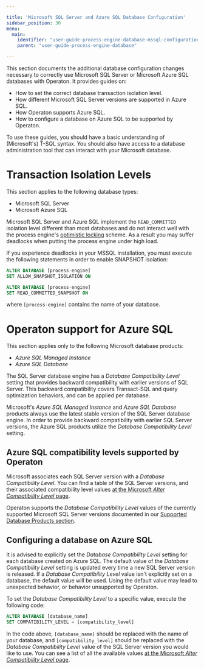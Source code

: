 ```yaml
---

title: 'Microsoft SQL Server and Azure SQL Database Configuration'
sidebar_position: 30
menu:
  main:
    identifier: "user-guide-process-engine-database-mssql-configuration"
    parent: "user-guide-process-engine-database"

---
```


This section documents the additional database configuration changes necessary to correctly use
Microsoft SQL Server or Microsoft Azure SQL databases with Operaton. It provides guides
on:

* How to set the correct database transaction isolation level.
* How different Microsoft SQL Server versions are supported in Azure SQL.
* How Operaton supports Azure SQL.
* How to configure a database on Azure SQL to be supported by Operaton.

To use these guides, you should have a basic understanding of (Microsoft's) T-SQL syntax. You should
also have access to a database administration tool that can interact with your Microsoft database.

# Transaction Isolation Levels

This section applies to the following database types:

* Microsoft SQL Server
* Microsoft Azure SQL

Microsoft SQL Server and Azure SQL implement the `READ_COMMITTED` isolation level different
than most databases and do not interact well with the process engine's
[optimistic locking](../user-guide/process-engine/transactions-in-processes.md#optimistic-locking) scheme.
As a result you may suffer deadlocks when putting the process engine under high load.

If you experience deadlocks in your MSSQL installation, you must execute the
following statements in order to enable SNAPSHOT isolation:

```sql
ALTER DATABASE [process-engine]
SET ALLOW_SNAPSHOT_ISOLATION ON

ALTER DATABASE [process-engine]
SET READ_COMMITTED_SNAPSHOT ON
```
where `[process-engine]` contains the name of your database.

# Operaton support for Azure SQL

This section applies only to the following Microsoft database products:

* *Azure SQL Managed Instance*
* *Azure SQL Database*

The SQL Server database engine has a *Database Compatibility Level* setting that provides backward
compatibility with earlier versions of SQL Server. This backward compatibility covers Transact-SQL
and query optimization behaviors, and can be applied per database.

Microsoft's *Azure SQL Managed Instance* and *Azure SQL Database* products always use the latest
stable version of the SQL Server database engine. In order to provide backward compatibility with
earlier SQL Server versions, the Azure SQL products utilize the *Database Compatibility Level* setting.

## Azure SQL compatibility levels supported by Operaton

Microsoft associates each SQL Server version with a *Database Compatibility Level*. You can find a table
of the SQL Server versions, and their associated compatibility level values
[at the Microsoft *Alter Compatibility Level* page](https://docs.microsoft.com/en-us/sql/t-sql/statements/alter-database-transact-sql-compatibility-level?view=sql-server-ver15#arguments).

Operaton supports the *Database Compatibility Level* values of the currently supported Microsoft
SQL Server versions documented in our [Supported Database Products section](../introduction/supported-environments.md#supported-database-products).

## Configuring a database on Azure SQL

It is advised to explicitly set the *Database Compatibility Level* setting for each database created on
Azure SQL. The default value of the *Database Compatibility Level* setting is updated every time a new
SQL Server version is released. If a *Database Compatibility Level* value isn't explicitly set on a
database, the default value will be used. Using the default value may lead to unexpected behavior, or
behavior unsupported by Operaton.

To set the *Database Compatibility Level* to a specific value, execute the following code:

```sql
ALTER DATABASE [database_name]
SET COMPATIBILITY_LEVEL = [compatibility_level]
```

In the code above, `[database_name]` should be replaced with the name of your database, and
`[compatibility_level]` should be replaced with the *Database Compatibility Level* value of the
SQL Server version you would like to use. You can see a list of all the available values
[at the Microsoft *Alter Compatibility Level* page](https://docs.microsoft.com/en-us/sql/t-sql/statements/alter-database-transact-sql-compatibility-level?view=sql-server-ver15#arguments).
